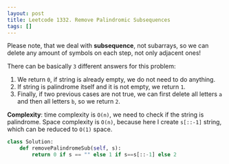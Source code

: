 ```yaml
---
layout: post
title: Leetcode 1332. Remove Palindromic Subsequences
tags: []
---
```


Please note, that we deal with **subsequence**, not subarrays, so we can delete any amount of symbols on each step, not only adjacent ones!

There can be basically `3` different answers for this problem:

1. We return `0`, if string is already empty, we do not need to do anything.
2. If string is palindrome itself and it is not empty, we return `1`.
3. Finally, if two previous cases are not true, we can first delete all letters `a` and then all letters `b`, so we return `2`.

**Complexity**: time complexity is `O(n)`, we need to check if the string is palindrome. Space complexity is `O(n)`, because here I create `s[::-1]` string, which can be reduced to `O(1)` space.

```python
class Solution:
    def removePalindromeSub(self, s):
        return 0 if s == "" else 1 if s==s[::-1] else 2
```
